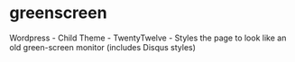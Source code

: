 greenscreen
===========

Wordpress - Child Theme - TwentyTwelve - Styles the page to look like an old green-screen monitor (includes Disqus styles)
